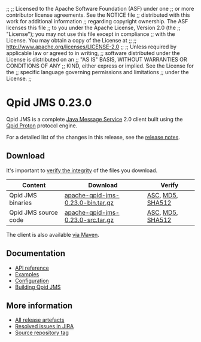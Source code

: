 ;;
;; Licensed to the Apache Software Foundation (ASF) under one
;; or more contributor license agreements.  See the NOTICE file
;; distributed with this work for additional information
;; regarding copyright ownership.  The ASF licenses this file
;; to you under the Apache License, Version 2.0 (the
;; "License"); you may not use this file except in compliance
;; with the License.  You may obtain a copy of the License at
;;
;;   http://www.apache.org/licenses/LICENSE-2.0
;;
;; Unless required by applicable law or agreed to in writing,
;; software distributed under the License is distributed on an
;; "AS IS" BASIS, WITHOUT WARRANTIES OR CONDITIONS OF ANY
;; KIND, either express or implied.  See the License for the
;; specific language governing permissions and limitations
;; under the License.
;;

# Qpid JMS 0.23.0

Qpid JMS is a complete [Java Message Service][jms] 2.0 client built
using the [Qpid Proton]({{site_url}}/proton/index.html) protocol engine.

For a detailed list of the changes in this release, see the [release
notes](release-notes.html).

[jms]: http://en.wikipedia.org/wiki/Java_Message_Service

## Download

It's important to [verify the
integrity]({{site_url}}/download.html#verify-what-you-download) of the
files you download.

| Content | Download | Verify |
|---------|----------|--------|
| Qpid JMS binaries | [apache-qpid-jms-0.23.0-bin.tar.gz](http://archive.apache.org/dist/qpid/jms/0.23.0/apache-qpid-jms-0.23.0-bin.tar.gz) | [ASC](https://archive.apache.org/dist/qpid/jms/0.23.0/apache-qpid-jms-0.23.0-bin.tar.gz.asc), [MD5](https://archive.apache.org/dist/qpid/jms/0.23.0/apache-qpid-jms-0.23.0-bin.tar.gz.md5), [SHA512](https://archive.apache.org/dist/qpid/jms/0.23.0/apache-qpid-jms-0.23.0-bin.tar.gz.sha) |
| Qpid JMS source code | [apache-qpid-jms-0.23.0-src.tar.gz](http://archive.apache.org/dist/qpid/jms/0.23.0/apache-qpid-jms-0.23.0-src.tar.gz) | [ASC](https://archive.apache.org/dist/qpid/jms/0.23.0/apache-qpid-jms-0.23.0-src.tar.gz.asc), [MD5](https://archive.apache.org/dist/qpid/jms/0.23.0/apache-qpid-jms-0.23.0-src.tar.gz.md5), [SHA512](https://archive.apache.org/dist/qpid/jms/0.23.0/apache-qpid-jms-0.23.0-src.tar.gz.sha) |

The client is also available [via Maven]({{site_url}}/maven.html).

## Documentation


<div class="two-column" markdown="1">

 - [API reference](http://docs.oracle.com/javaee/7/api/javax/jms/package-summary.html)
 - [Examples](https://github.com/apache/qpid-jms/tree/0.23.0/qpid-jms-examples)
 - [Configuration](docs/index.html)
 - [Building Qpid JMS](building.html)

</div>


## More information

 - [All release artefacts](http://archive.apache.org/dist/qpid/jms/0.23.0)
 - [Resolved issues in JIRA](https://issues.apache.org/jira/issues/?jql=project+%3D+QPIDJMS+AND+fixVersion+%3D+%270.23.0%27+AND+resolution+%3D+%27fixed%27+ORDER+BY+priority+DESC)
 - [Source repository tag](https://gitbox.apache.org/repos/asf/qpid-jms.git/tree/refs/tags/0.23.0)

<script type="text/javascript">
  _deferredFunctions.push(function() {
      if ("0.23.0" === "{{current_jms_release}}") {
          _modifyCurrentReleaseLinks();
      }
  });
</script>